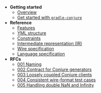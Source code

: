 
- **Getting started**
    - [Overview](./readme.md)
    - [Get started with `gradle-conjure`](docs/getting_started.md)
- **Reference**
    - [Features](docs/spec/features.md)
    - [YML structure](docs/spec/yml_structure.md)
    - [Constraints](docs/spec/constraints.md)
    - [Intermediate representation (IR)](docs/spec/intermediate_representation.md)
    - [Wire specification](docs/spec/wire.md)
    - [Language specification](docs/spec/todo.md)
- **RFCs**
    - [001 Naming](docs/rfc/001-naming.md)
    - [002 Contract for Conjure generators](docs/rfc/002-contract-for-conjure-generators.md)
    - [003 Loosely coupled Conjure clients](docs/rfc/003-loosely-coupled-conjure-clients.md)
    - [004 Consistent wire-format test cases](docs/rfc/004-consistent-wire-format-test-cases.md)
    - [005 Handling double NaN and Infinity](docs/rfc/005-handling-double-nan-and-infinity.md)
